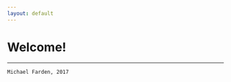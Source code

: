 ```yaml
---
layout: default
---
```


# [](#header-1)Welcome!

* * *

<!--- [Bio](../pages/Bio)

[Projects](../pages/Projects)

[Skills & Interests](../pages/Skills & Interests)

[Links](../pages/Links) --->

```
Michael Farden, 2017
```
